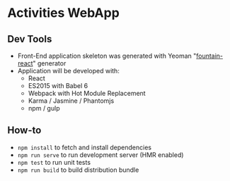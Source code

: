 # Activities WebApp

## Dev Tools

- Front-End application skeleton was generated with Yeoman "[fountain-react](https://github.com/fountainjs/generator-fountain-react)" generator
- Application will be developed with:
  - React
  - ES2015 with Babel 6
  - Webpack with Hot Module Replacement
  - Karma / Jasmine / Phantomjs
  - npm / gulp

## How-to

- `npm install` to fetch and install dependencies
- `npm run serve` to run development server (HMR enabled)
- `npm test` to run unit tests
- `npm run build` to build distribution bundle
